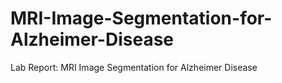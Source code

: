 # MRI-Image-Segmentation-for-Alzheimer-Disease
Lab Report: MRI Image Segmentation for Alzheimer Disease
